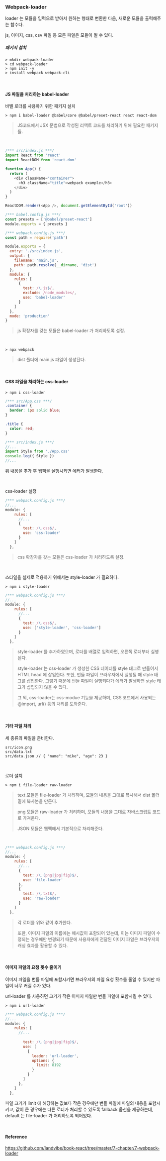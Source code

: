 ### Webpack-loader

loader 는 모듈을 입력으로 받아서 원하는 형태로 변환한 다음, 새로운 모듈을 출력해주는 함수다.

js, 이미지, css, csv 파일 등 모든 파일은 모듈이 될 수 있다.



##### 패키지 설치

```
> mkdir webpack-loader
> cd webpack-loader
> npm init -y
> install webpack webpack-cli
```

<br>

#### JS 파일을 처리하는 babel-loader

바벨 로더를 사용하기 위한 패키지 설치

```
> npm i babel-loader @babel/core @babel/preset-react react react-dom
```

> JS코드에서 JSX 문법으로 작성된 리액트 코드를 처리하기 위해 필요한 패키지들.

<br>

```js
/*** src/index.js ***/
import React from 'react'
import ReactDOM from 'react-dom'

function App() {
  return (
    <div className="container">
      <h3 className="title">webpack example</h3>
    </div>
  )
}

ReactDOM.render(<App />, document.getElementById('root'))
```

```js
/*** babel.config.js ***/
const presets = ['@babel/preset-react']
module.exports = { presets }
```

```js
/*** webpack.config.js ***/
const path = require('path')

module.exports = {
  entry: './src/index.js',
  output: {
    filename: 'main.js',
    path: path.resolve(__dirname, 'dist')
  },
  module: {
    rules: [
      {
        test: /\.js$/,
        exclude: /node_modules/,
        use: 'babel-loader'
      }
    ]
  },
  mode: 'production'
}
```

> js 확장자를 갖는 모듈은 babel-loader 가 처리하도록 설정.

<br>

```
> npx webpack
```

> dist 폴더에 main.js 파일이 생성된다.

<br>

#### CSS 파일을 처리하는 css-loader

```
> npm i css-loader
```

```css
/*** src/App.css ***/
.container {
  border: 1px solid blue;
}

.title {
  color: red;
}
```

```js
/*** src/index.js ***/
//...
import Style from './App.css'
console.log({ Style })
//...
```

위 내용을 추가 후 웹팩을 실행시키면 에러가 발생한다.

<br>

css-loader 설정

```js
/*** webpack.config.js ***/
//...
module: {
    rules: [
      //...
      {
        test: /\.css$/,
        use: 'css-loader'
      }
    ]
  },
```

> css 확장자를 갖는 모듈은 css-loader 가 처리하도록 설정.

<br>

스타일을 실제로 적용하기 위해서는 style-loader 가 필요하다.

```
> npm i style-loader
```

```js
/*** webpack.config.js ***/
//...
module: {
    rules: [
      //...
      {
        test: /\.css$/,
        use: ['style-loader', 'css-loader']
      }
    ]
  },
```

> style-loader 를 추가하였으며, 로더를 배열로 입력하면, 오른쪽 로더부터 실행된다.
>
> style-loader 는 css-loader 가 생성한 CSS 데이터를 style 태그로 만들어서 HTML head 에 삽입한다. 또한, 번들 파일이 브라우저에서 실행될 때 style 태그를 삽입한다. 그렇기 때문에 번들 파일이 실행되다가 에러가 발생하면 style 태그가 삽입되지 않을 수 있다.
>
> 그 외, css-loader는 css-modue 기능을 제공하며, CSS 코드에서 사용되는 @import, url() 등의 처리를 도와준다.

<br>

#### 기타 파일 처리

세 종류의 파일을 준비한다.

```
src/icon.png
src/data.txt
src/data.json // { "name": "mike", "age": 23 }
```

<br>

로더 설치

```
> npm i file-loader raw-loader
```

> text 모듈은 file-loader 가 처리하며, 모듈의 내용을 그대로 복사해서 dist 폴더 밑에 복사본을 만든다.
>
> png 모듈은 raw-loader 가 처리하며, 모듈의 내용을 그대로 자바스크립트 코드로 가져온다.
>
> JSON 모듈은 웹팩에서 기본적으로 처리해준다.

<br>

```js
/*** webpack.config.js ***/
//...
module: {
    rules: [
      //...
      {
        test: /\.(png|jpg|fig)$/,
        use: 'file-loader'
      },
      {
        test: /\.txt$/,
        use: 'raw-loader'
      }
    ]
  },
```

> 각 로더를 위와 같이 추가한다.
>
> 또한, 이미지 파일의 이름에는 해시값이 포함되어 있는데, 이는 이미지 파일이 수정되는 경우에만 변경되기 때문에 사용자에게 전달된 이미지 파일은 브라우저의 캐싱 효과를 활용할 수 있다.

<br>

#### 이미지 파일의 요청 횟수 줄이기

이미지 파일을 번들 파일에 포함시키면 브라우저의 파일 요청 횟수를 줄일 수 있지만 파일이 너무 커질 수가 있다.

url-loader 를 사용하면 크기가 작은 이미지 파일만 번들 파일에 포함시킬 수 있다.

```
> npm i url-loader
```

```js
/*** webpack.config.js ***/
//...
module: {
    rules: [
      //...
      
        test: /\.(png|jpg|fig)$/,
        use: [
          {
            loader: 'url-loader',
            options: {
              limit: 8192
            }
          }
        ]
      },
    ]
  },
```

파일 크기가 limit 에 해당하는 값보다 작은 경우에만 번들 파일에 파일의 내용을 포함시키고, 값이 큰 경우에는 다른 로더가 처리할 수 있도록 fallback 옵션을 제공하는데, default 는 file-loader 가 처리하도록 되어있다.



<br>

#### Reference

<https://github.com/landvibe/book-react/tree/master/7-chapter/7-webpack-loader>